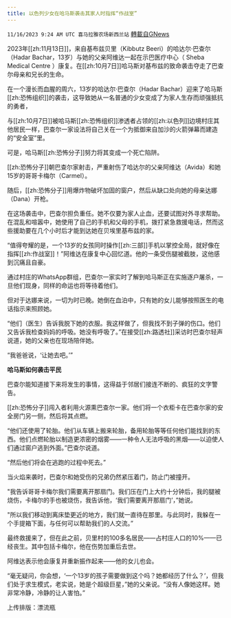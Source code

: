 ```yaml
---
title: 以色列少女在哈马斯袭击其家人时指挥“作战室”
---
```

`11/16/2023 9:24 AM UTC 喜马拉雅农场新西兰站` [轉載自GNews](https://gnews.org/articles/1983004)

2023年[[zh:11月13日]]，来自基布兹贝里（Kibbutz Beeri）的哈达尔·巴查尔（Hadar Bachar，13岁）与她的父亲阿维达一起在示巴医疗中心（ Sheba Medical Centre ）康复。在[[zh:10月7日]]哈马斯对基布兹的致命袭击夺走了巴查尔母亲和兄长的生命。

在一个漫长而血腥的周六，13岁的哈达尔·巴查尔（Hadar Bachar）迎来了哈马斯[[zh:恐怖组织]]的袭击，这导致她从一名普通的少女变成了为家人生存而顽强抵抗的勇者，

与[[zh:10月7日]]被哈马斯[[zh:恐怖组织]]渗透者占领的[[zh:以色列]]边境村庄其他居民一样，巴查尔一家设法将自己关在一个为抵御来自加沙的火箭弹幕而建造的“安全室”里。

可是，哈马斯[[zh:恐怖分子]]努力将其变成一个死亡陷阱。

[[zh:恐怖分子]]朝巴查尔家射击，严重射伤了哈达尔的父亲阿维达（Avida）和她15岁的哥哥卡梅尔（Carmel）。

随后，[[zh:恐怖分子]]用爆炸物破坏加固的窗户，然后从缺口处向她的母亲达娜（Dana）开枪。

在这场袭击中，巴查尔担负重任。她不仅要为家人止血，还要试图对外寻求帮助。在混乱和喧嚣中，她使用了自己的手机和父母的手机，拨打紧急救援电话，然而这些援助要在几个小时后才能到达她在贝埃里基布兹的家。

“值得夸耀的是，一个13岁的女孩同时操作[[zh:三部]]手机以掌控全局，就好像在指挥[[zh:作战室]]！”阿维达在康复中心回忆道。他的一条受伤腿被截肢，这他感到沉痛且自豪。

通过村庄的WhatsApp群组，巴查尔一家实时了解到哈马斯正在实施逐户屠杀，一旦他们现身，同样的命运也将等待着他们。

但对于达娜来说，一切为时已晚。她倒在血泊中，只有她的女儿能够按照医生的电话指示来照顾她。

“他们（医生）告诉我脱下她的衣服。我这样做了，但我找不到子弹的伤口。他们又告诉我检查妈妈的呼吸。她没有呼吸了。”在接受[[zh:路透社]]采访时巴查尔轻声说道，她的父亲也在现场陪伴她。

“我爸爸说，‘让她去吧。’”

**哈****马****斯如何****袭击****平民**

巴查尔能知道接下来将发生的事情，这得益于邻居们接连不断的、疯狂的文字警告。

[[zh:恐怖分子]]闯入者利用火源熏巴查尔一家。他们将一个衣柜卡在巴查尔家的安全房门另一侧，然后将其点燃。

“他们还使用了轮胎。他们从车辆上搬来轮胎，备用轮胎等等任何他们能找到的东西。他们点燃轮胎以制造更浓密的烟雾——一种令人无法呼吸的黑烟——以迫使人们通过窗户逃到外面。”巴查尔说道。

“然后他们将会在逃跑的过程中死去。”

当火焰来袭时，巴查尔和她受伤的兄弟仍然紧压着门，防止门被撞开。

"我告诉哥哥卡梅尔我们需要离开那扇门。我们压在门上大约十分钟后，我的腿被烧伤，卡梅尔的手也被烧伤，我告诉他，‘我们需要离开那扇门’，”她说。

"所以我们移动到离床垫更近的地方，我们就一直待在那里。与此同时，我躲在一个手提箱下面，与任何可以帮助我们的人交流。”

最终救援来了，但在此之前，贝里村的100多名居民——占村庄人口的10%——已经丧生。其中包括卡梅尔，他在伤势加重后去世。

阿维达表示他会康复并重新振作起来——他的女儿也会。

“毫无疑问，你会想，‘一个13岁的孩子需要做到这个吗？她都经历了什么？’，但我们处于求生模式，老实说，她是个超级巨星，”她的父亲说。“没有人像她这样。她非常冷静，冷静的让人害怕。”

上传排版：漂流瓶
